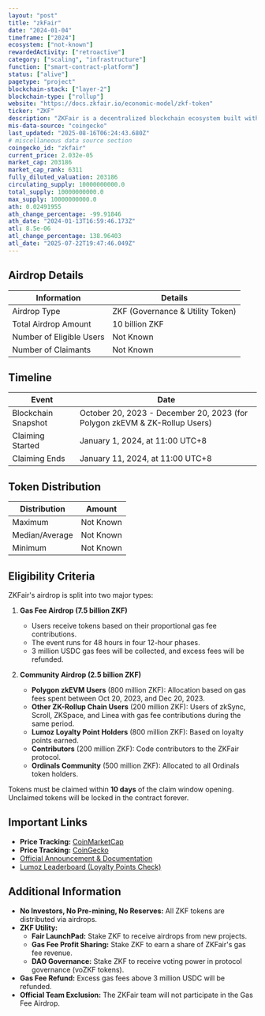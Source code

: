```yaml
---
layout: "post"
title: "zkFair"
date: "2024-01-04"
timeframe: ["2024"]
ecosystem: ["not-known"]
rewardedActivity: ["retroactive"]
category: ["scaling", "infrastructure"]
function: ["smart-contract-platform"]
status: ["alive"]
pagetype: "project"
blockchain-stack: ["layer-2"]
blockchain-type: ["rollup"]
website: "https://docs.zkfair.io/economic-model/zkf-token"
ticker: "ZKF"
description: "ZKFair is a decentralized blockchain ecosystem built with a 100% fair launch model, distributing all ZKF tokens through airdrops with no investors, reserves, or pre-mining."
mis-data-source: "coingecko"
last_updated: "2025-08-16T06:24:43.680Z"
# miscellaneous data source section
coingecko_id: "zkfair"
current_price: 2.032e-05
market_cap: 203186
market_cap_rank: 6311
fully_diluted_valuation: 203186
circulating_supply: 10000000000.0
total_supply: 10000000000.0
max_supply: 10000000000.0
ath: 0.02491955
ath_change_percentage: -99.91846
ath_date: "2024-01-13T16:59:46.173Z"
atl: 8.5e-06
atl_change_percentage: 138.96403
atl_date: "2025-07-22T19:47:46.049Z"
---
```


## Airdrop Details

| Information              | Details                          |
| ------------------------ | -------------------------------- |
| Airdrop Type             | ZKF (Governance & Utility Token) |
| Total Airdrop Amount     | 10 billion ZKF                   |
| Number of Eligible Users | Not Known                        |
| Number of Claimants      | Not Known                        |

## Timeline

| Event               | Date                                                                       |
| ------------------- | -------------------------------------------------------------------------- |
| Blockchain Snapshot | October 20, 2023 - December 20, 2023 (for Polygon zkEVM & ZK-Rollup Users) |
| Claiming Started    | January 1, 2024, at 11:00 UTC+8                                            |
| Claiming Ends       | January 11, 2024, at 11:00 UTC+8                                           |

## Token Distribution

| Distribution   | Amount    |
| -------------- | --------- |
| Maximum        | Not Known |
| Median/Average | Not Known |
| Minimum        | Not Known |

## Eligibility Criteria

ZKFair's airdrop is split into two major types:

1. **Gas Fee Airdrop (7.5 billion ZKF)**

   - Users receive tokens based on their proportional gas fee contributions.
   - The event runs for 48 hours in four 12-hour phases.
   - 3 million USDC gas fees will be collected, and excess fees will be refunded.

2. **Community Airdrop (2.5 billion ZKF)**
   - **Polygon zkEVM Users** (800 million ZKF): Allocation based on gas fees spent between Oct 20, 2023, and Dec 20, 2023.
   - **Other ZK-Rollup Chain Users** (200 million ZKF): Users of zkSync, Scroll, ZKSpace, and Linea with gas fee contributions during the same period.
   - **Lumoz Loyalty Point Holders** (800 million ZKF): Based on loyalty points earned.
   - **Contributors** (200 million ZKF): Code contributors to the ZKFair protocol.
   - **Ordinals Community** (500 million ZKF): Allocated to all Ordinals token holders.

Tokens must be claimed within **10 days** of the claim window opening. Unclaimed tokens will be locked in the contract forever.

## Important Links

- **Price Tracking:** [CoinMarketCap](https://coinmarketcap.com/currencies/zkfair)
- **Price Tracking:** [CoinGecko](https://www.coingecko.com/en/coins/zkfair)
- [Official Announcement & Documentation](https://docs.zkfair.io/economic-model/zkf-token)
- [Lumoz Leaderboard (Loyalty Points Check)](https://lumoz.org/leaderboard)

## Additional Information

- **No Investors, No Pre-mining, No Reserves:** All ZKF tokens are distributed via airdrops.
- **ZKF Utility:**
  - **Fair LaunchPad:** Stake ZKF to receive airdrops from new projects.
  - **Gas Fee Profit Sharing:** Stake ZKF to earn a share of ZKFair's gas fee revenue.
  - **DAO Governance:** Stake ZKF to receive voting power in protocol governance (voZKF tokens).
- **Gas Fee Refund:** Excess gas fees above 3 million USDC will be refunded.
- **Official Team Exclusion:** The ZKFair team will not participate in the Gas Fee Airdrop.